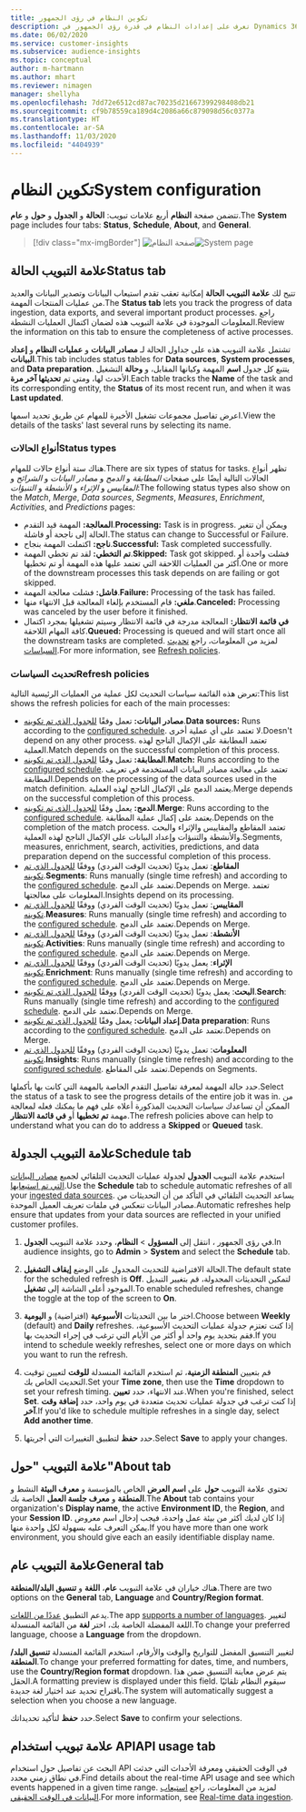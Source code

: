 ```yaml
---
title: تكوين النظام في رؤى الجمهور
description: تعرف على إعدادات النظام في قدرة رؤى الجمهور في Dynamics 365 Customer Insights.
ms.date: 06/02/2020
ms.service: customer-insights
ms.subservice: audience-insights
ms.topic: conceptual
author: m-hartmann
ms.author: mhart
ms.reviewer: nimagen
manager: shellyha
ms.openlocfilehash: 7dd72e6512cd87ac70235d21667399298408db21
ms.sourcegitcommit: cf9b78559ca189d4c2086a66c879098d56c0377a
ms.translationtype: HT
ms.contentlocale: ar-SA
ms.lasthandoff: 11/03/2020
ms.locfileid: "4404939"
---
```

# <a name="system-configuration"></a><span data-ttu-id="98dc3-103">تكوين النظام</span><span class="sxs-lookup"><span data-stu-id="98dc3-103">System configuration</span></span>

<span data-ttu-id="98dc3-104">تتضمن صفحة **النظام** أربع علامات تبويب: **الحالة** و **الجدول** و **حول** و **عام**.</span><span class="sxs-lookup"><span data-stu-id="98dc3-104">The **System** page includes four tabs: **Status**, **Schedule**, **About**, and **General**.</span></span>

> [!div class="mx-imgBorder"]
> <span data-ttu-id="98dc3-105">![صفحة النظام](media/system-tabs.png "صفحة النظام")</span><span class="sxs-lookup"><span data-stu-id="98dc3-105">![System page](media/system-tabs.png "System page")</span></span>

## <a name="status-tab"></a><span data-ttu-id="98dc3-106">علامة التبويب الحالة</span><span class="sxs-lookup"><span data-stu-id="98dc3-106">Status tab</span></span>

<span data-ttu-id="98dc3-107">تتيح لك **علامة التبويب الحالة** إمكانية تعقب تقدم استيعاب البيانات وتصدير البيانات والعديد من عمليات المنتجات المهمة.</span><span class="sxs-lookup"><span data-stu-id="98dc3-107">The **Status tab** lets you track the progress of data ingestion, data exports, and several important product processes.</span></span> <span data-ttu-id="98dc3-108">راجع المعلومات الموجودة في علامة التبويب هذه لضمان اكتمال العمليات النشطة.</span><span class="sxs-lookup"><span data-stu-id="98dc3-108">Review the information on this tab to ensure the completeness of active processes.</span></span>

<span data-ttu-id="98dc3-109">تشتمل علامة التبويب هذه على جداول الحالة لـ **مصادر البيانات** و **عمليات النظام** و **إعداد البيانات**.</span><span class="sxs-lookup"><span data-stu-id="98dc3-109">This tab includes status tables for **Data sources**, **System processes**, and **Data preparation**.</span></span> <span data-ttu-id="98dc3-110">يتتبع كل جدول **اسم** المهمة وكيانها المقابل، و **وحالة** التشغيل الأحدث لها، ومتى تم **تحديثها آخر مرة**.</span><span class="sxs-lookup"><span data-stu-id="98dc3-110">Each table tracks the **Name** of the task and its corresponding entity, the **Status** of its most recent run, and when it was **Last updated**.</span></span>

<span data-ttu-id="98dc3-111">اعرض تفاصيل مجموعات تشغيل الأخيرة للمهام عن طريق تحديد اسمها.</span><span class="sxs-lookup"><span data-stu-id="98dc3-111">View the details of the tasks' last several runs by selecting its name.</span></span>

### <a name="status-types"></a><span data-ttu-id="98dc3-112">أنواع الحالات</span><span class="sxs-lookup"><span data-stu-id="98dc3-112">Status types</span></span>

<span data-ttu-id="98dc3-113">هناك ستة أنواع حالات للمهام.</span><span class="sxs-lookup"><span data-stu-id="98dc3-113">There are six types of status for tasks.</span></span> <span data-ttu-id="98dc3-114">تظهر أنواع الحالات التالية أيضًا على صفحات *المطابقة* و *الدمج* و *مصادر البيانات* و *الشرائح* و *المقاييس* و *الإثراء* و *الأنشطة* و *التنبؤات*:</span><span class="sxs-lookup"><span data-stu-id="98dc3-114">The following status types also show on the *Match*, *Merge*, *Data sources*, *Segments*, *Measures*, *Enrichment*, *Activities*, and *Predictions* pages:</span></span>

- <span data-ttu-id="98dc3-115">**المعالجة:** المهمة قيد التقدم.</span><span class="sxs-lookup"><span data-stu-id="98dc3-115">**Processing:** Task is in progress.</span></span> <span data-ttu-id="98dc3-116">ويمكن أن تتغير الحالة إلى ناجحة أو فاشلة.</span><span class="sxs-lookup"><span data-stu-id="98dc3-116">The status can change to Successful or Failure.</span></span>
- <span data-ttu-id="98dc3-117">**ناجح:** اكتملت المهمة بنجاح.</span><span class="sxs-lookup"><span data-stu-id="98dc3-117">**Successful:** Task completed successfully.</span></span>
- <span data-ttu-id="98dc3-118">**تم التخطي:** لقد تم تخطي المهمة.</span><span class="sxs-lookup"><span data-stu-id="98dc3-118">**Skipped:** Task got skipped.</span></span> <span data-ttu-id="98dc3-119">فشلت واحدة أو أكثر من العمليات اللاحقة التي تعتمد عليها هذه المهمة أو تم تخطيها.</span><span class="sxs-lookup"><span data-stu-id="98dc3-119">One or more of the downstream processes this task depends on are failing or got skipped.</span></span>
- <span data-ttu-id="98dc3-120">**فاشل:** فشلت معالجة المهمة.</span><span class="sxs-lookup"><span data-stu-id="98dc3-120">**Failure:** Processing  of the task has failed.</span></span>
- <span data-ttu-id="98dc3-121">**ملغي:** قام المستخدم بإلغاء المعالجة قبل الانتهاء منها.</span><span class="sxs-lookup"><span data-stu-id="98dc3-121">**Canceled:** Processing was canceled by the user before it finished.</span></span>
- <span data-ttu-id="98dc3-122">**في قائمة الانتظار:** المعالجة مدرجة في قائمة الانتظار وسيتم تشغيلها بمجرد اكتمال كافة المهام اللاحقة.</span><span class="sxs-lookup"><span data-stu-id="98dc3-122">**Queued:** Processing is queued and will start once all the downstream tasks are completed.</span></span> <span data-ttu-id="98dc3-123">لمزيد من المعلومات، راجع [تحديث السياسات](#refresh-policies).</span><span class="sxs-lookup"><span data-stu-id="98dc3-123">For more information, see [Refresh policies](#refresh-policies).</span></span>

### <a name="refresh-policies"></a><span data-ttu-id="98dc3-124">تحديث السياسات</span><span class="sxs-lookup"><span data-stu-id="98dc3-124">Refresh policies</span></span>

<span data-ttu-id="98dc3-125">تعرض هذه القائمة سياسات التحديث لكل عملية من العمليات الرئيسية التالية:</span><span class="sxs-lookup"><span data-stu-id="98dc3-125">This list shows the refresh policies for each of the main processes:</span></span>

- <span data-ttu-id="98dc3-126">**مصادر البيانات:** تعمل وفقًا [للجدول الذي تم تكوينه](#schedule-tab).</span><span class="sxs-lookup"><span data-stu-id="98dc3-126">**Data sources:** Runs according to the [configured schedule](#schedule-tab).</span></span> <span data-ttu-id="98dc3-127">لا تعتمد على أي عملية أخرى.</span><span class="sxs-lookup"><span data-stu-id="98dc3-127">Doesn't depend on any other process.</span></span> <span data-ttu-id="98dc3-128">تعتمد المطابقة على الإكمال الناجح لهذه العملية.</span><span class="sxs-lookup"><span data-stu-id="98dc3-128">Match depends on the successful completion of this process.</span></span>
- <span data-ttu-id="98dc3-129">**المطابقة:** تعمل وفقًا [للجدول الذي تم تكوينه](#schedule-tab).</span><span class="sxs-lookup"><span data-stu-id="98dc3-129">**Match:** Runs according to the [configured schedule](#schedule-tab).</span></span> <span data-ttu-id="98dc3-130">تعتمد على معالجة مصادر البيانات المستخدمة في تعريف المطابقة.</span><span class="sxs-lookup"><span data-stu-id="98dc3-130">Depends on the processing of the data sources used in the match definition.</span></span> <span data-ttu-id="98dc3-131">يعتمد الدمج على الإكمال الناجح لهذه العملية.</span><span class="sxs-lookup"><span data-stu-id="98dc3-131">Merge depends on the successful completion of this process.</span></span>
- <span data-ttu-id="98dc3-132">**الدمج:** يعمل وفقًا [للجدول الذي تم تكوينه](#schedule-tab).</span><span class="sxs-lookup"><span data-stu-id="98dc3-132">**Merge**: Runs according to the [configured schedule](#schedule-tab).</span></span> <span data-ttu-id="98dc3-133">يعتمد على إكمال عملية المطابقة.</span><span class="sxs-lookup"><span data-stu-id="98dc3-133">Depends on the completion of the match process.</span></span> <span data-ttu-id="98dc3-134">تعتمد المقاطع والمقاييس والإثراء والبحث والأنشطة والتنبؤات وإعداد البيانات على الإكمال الناجح لهذه العملية.</span><span class="sxs-lookup"><span data-stu-id="98dc3-134">Segments, measures, enrichment, search, activities, predictions, and data preparation depend on the successful completion of this process.</span></span>
- <span data-ttu-id="98dc3-135">**المقاطع**: تعمل يدويًا (تحديث الوقت الفردي) ووفقًا [للجدول الذي تم تكوينه](#schedule-tab).</span><span class="sxs-lookup"><span data-stu-id="98dc3-135">**Segments**: Runs manually (single time refresh) and according to the [configured schedule](#schedule-tab).</span></span> <span data-ttu-id="98dc3-136">تعتمد على الدمج.</span><span class="sxs-lookup"><span data-stu-id="98dc3-136">Depends on Merge.</span></span> <span data-ttu-id="98dc3-137">تعتمد المعلومات على معالجتها.</span><span class="sxs-lookup"><span data-stu-id="98dc3-137">Insights depend on its processing.</span></span>
- <span data-ttu-id="98dc3-138">**المقاييس**: تعمل يدويًا (تحديث الوقت الفردي) ووفقًا [للجدول الذي تم تكوينه](#schedule-tab).</span><span class="sxs-lookup"><span data-stu-id="98dc3-138">**Measures**: Runs manually (single time refresh) and according to the [configured schedule](#schedule-tab).</span></span> <span data-ttu-id="98dc3-139">تعتمد على الدمج.</span><span class="sxs-lookup"><span data-stu-id="98dc3-139">Depends on Merge.</span></span>
- <span data-ttu-id="98dc3-140">**الأنشطة**: تعمل يدويًا (تحديث الوقت الفردي) ووفقًا [للجدول الذي تم تكوينه](#schedule-tab).</span><span class="sxs-lookup"><span data-stu-id="98dc3-140">**Activities**: Runs manually (single time refresh) and according to the [configured schedule](#schedule-tab).</span></span> <span data-ttu-id="98dc3-141">تعتمد على الدمج.</span><span class="sxs-lookup"><span data-stu-id="98dc3-141">Depends on Merge.</span></span>
- <span data-ttu-id="98dc3-142">**الإثراء**: يعمل يدويًا (تحديث الوقت الفردي) ووفقًا [للجدول الذي تم تكوينه](#schedule-tab).</span><span class="sxs-lookup"><span data-stu-id="98dc3-142">**Enrichment**: Runs manually (single time refresh) and according to the [configured schedule](#schedule-tab).</span></span> <span data-ttu-id="98dc3-143">تعتمد على الدمج.</span><span class="sxs-lookup"><span data-stu-id="98dc3-143">Depends on Merge.</span></span>
- <span data-ttu-id="98dc3-144">**البحث**: يعمل يدويًا (تحديث الوقت الفردي) ووفقًا [للجدول الذي تم تكوينه](#schedule-tab).</span><span class="sxs-lookup"><span data-stu-id="98dc3-144">**Search**: Runs manually (single time refresh) and according to the [configured schedule](#schedule-tab).</span></span> <span data-ttu-id="98dc3-145">تعتمد على الدمج.</span><span class="sxs-lookup"><span data-stu-id="98dc3-145">Depends on Merge.</span></span>
- <span data-ttu-id="98dc3-146">**إعداد البيانات:** يعمل وفقًا [للجدول الذي تم تكوينه](#schedule-tab).</span><span class="sxs-lookup"><span data-stu-id="98dc3-146">**Data preparation**: Runs according to the [configured schedule](#schedule-tab).</span></span> <span data-ttu-id="98dc3-147">تعتمد على الدمج.</span><span class="sxs-lookup"><span data-stu-id="98dc3-147">Depends on Merge.</span></span>
- <span data-ttu-id="98dc3-148">**المعلومات**: تعمل يدويًا (تحديث الوقت الفردي) ووفقًا [للجدول الذي تم تكوينه](#schedule-tab).</span><span class="sxs-lookup"><span data-stu-id="98dc3-148">**Insights**: Runs manually (single time refresh) and according to the [configured schedule](#schedule-tab).</span></span> <span data-ttu-id="98dc3-149">تعتمد على المقاطع.</span><span class="sxs-lookup"><span data-stu-id="98dc3-149">Depends on Segments.</span></span>

<span data-ttu-id="98dc3-150">حدد حالة المهمة لمعرفة تفاصيل التقدم الخاصة بالمهمة التي كانت بها بأكملها.</span><span class="sxs-lookup"><span data-stu-id="98dc3-150">Select the status of a task to see the progress details of the entire job it was in.</span></span> <span data-ttu-id="98dc3-151">من الممكن أن تساعدك سياسات التحديث المذكورة أعلاه على فهم ما يمكنك فعله لمعالجة مهمة **تم تخطيها** أو **في قائمة الانتظار**.</span><span class="sxs-lookup"><span data-stu-id="98dc3-151">The refresh policies above can help to understand what you can do to address a **Skipped** or **Queued** task.</span></span>

## <a name="schedule-tab"></a><span data-ttu-id="98dc3-152">علامة التبويب الجدولة</span><span class="sxs-lookup"><span data-stu-id="98dc3-152">Schedule tab</span></span>

<span data-ttu-id="98dc3-153">استخدم علامة التبويب **الجدول** لجدولة عمليات التحديث التلقائي لجميع [مصادر البيانات التي تم استيعابها](data-sources.md).</span><span class="sxs-lookup"><span data-stu-id="98dc3-153">Use the **Schedule** tab to schedule automatic refreshes of all your [ingested data sources](data-sources.md).</span></span> <span data-ttu-id="98dc3-154">يساعد التحديث التلقائي في التأكد من أن التحديثات من مصادر البيانات تنعكس في ملفات تعريف العميل الموحدة.</span><span class="sxs-lookup"><span data-stu-id="98dc3-154">Automatic refreshes help ensure that updates from your data sources are reflected in your unified customer profiles.</span></span>

1. <span data-ttu-id="98dc3-155">في رؤى الجمهور ، انتقل إلى **المسؤول** > **النظام**، وحدد علامة التبويب **الجدول**.</span><span class="sxs-lookup"><span data-stu-id="98dc3-155">In audience insights, go to **Admin** > **System** and select the **Schedule** tab.</span></span>

2. <span data-ttu-id="98dc3-156">الحالة الافتراضية للتحديث المجدول على الوضع **إيقاف التشغيل**.</span><span class="sxs-lookup"><span data-stu-id="98dc3-156">The default state for the scheduled refresh is **Off**.</span></span> <span data-ttu-id="98dc3-157">لتمكين التحديثات المجدولة، قم بتغيير التبديل الموجود أعلى الشاشة إلى **تشغيل**.</span><span class="sxs-lookup"><span data-stu-id="98dc3-157">To enable scheduled refreshes, change the toggle at the top of the screen to **On**.</span></span>

3. <span data-ttu-id="98dc3-158">اختر ما بين التحديثات **الأسبوعية** (افتراضية) و **اليومية**.</span><span class="sxs-lookup"><span data-stu-id="98dc3-158">Choose between **Weekly** (default) and **Daily** refreshes.</span></span> <span data-ttu-id="98dc3-159">إذا كنت تعتزم جدولة عمليات التحديث الأسبوعية، فقم بتحديد يوم واحد أو أكثر من الأيام التي ترغب في إجراء التحديث بها.</span><span class="sxs-lookup"><span data-stu-id="98dc3-159">If you intend to schedule weekly refreshes, select one or more days on which you want to run the refresh.</span></span>

4. <span data-ttu-id="98dc3-160">قم بتعيين **المنطقة الزمنية**، ثم استخدم القائمة المنسدلة **للوقت** لتعيين توقيت التحديث الخاص بك.</span><span class="sxs-lookup"><span data-stu-id="98dc3-160">Set your **Time zone**, then use the **Time** dropdown to set your refresh timing.</span></span> <span data-ttu-id="98dc3-161">عند الانتهاء، حدد **تعيين**.</span><span class="sxs-lookup"><span data-stu-id="98dc3-161">When you're finished, select **Set**.</span></span> <span data-ttu-id="98dc3-162">إذا كنت ترغب في جدولة عمليات تحديث متعددة في يوم واحد، حدد **إضافة وقت آخر**.</span><span class="sxs-lookup"><span data-stu-id="98dc3-162">If you'd like to schedule multiple refreshes in a single day, select **Add another time**.</span></span>

5. <span data-ttu-id="98dc3-163">حدد **حفظ** لتطبيق التغييرات التي أجريتها.</span><span class="sxs-lookup"><span data-stu-id="98dc3-163">Select **Save** to apply your changes.</span></span>

## <a name="about-tab"></a><span data-ttu-id="98dc3-164">علامة التبويب "حول"</span><span class="sxs-lookup"><span data-stu-id="98dc3-164">About tab</span></span>

<span data-ttu-id="98dc3-165">تحتوي علامة التبويب **حول** على **اسم العرض** الخاص بالمؤسسة و **معرف البيئة** النشط و **المنطقة** و **معرف جلسة العمل** الخاصة بك.</span><span class="sxs-lookup"><span data-stu-id="98dc3-165">The **About** tab contains your organization's **Display name**, the active **Environment ID**, the **Region**, and your **Session ID**.</span></span> <span data-ttu-id="98dc3-166">إذا كان لديك أكثر من بيئة عمل واحدة، فيجب إدخال اسم معروض يمكن التعرف عليه بسهولة لكل واحدة منها.</span><span class="sxs-lookup"><span data-stu-id="98dc3-166">If you have more than one work environment, you should give each an easily identifiable display name.</span></span>

## <a name="general-tab"></a><span data-ttu-id="98dc3-167">علامة التبويب عام</span><span class="sxs-lookup"><span data-stu-id="98dc3-167">General tab</span></span>

<span data-ttu-id="98dc3-168">هناك خياران في علامة التبويب **عام**،  **اللغة** و **‏‫تنسيق البلد/المنطقة‬**.</span><span class="sxs-lookup"><span data-stu-id="98dc3-168">There are two options on the **General** tab, **Language** and **Country/Region format**.</span></span>

<span data-ttu-id="98dc3-169">يدعم التطبيق [عددًا من اللغات](supported-languages.md).</span><span class="sxs-lookup"><span data-stu-id="98dc3-169">The app [supports a number of languages](supported-languages.md).</span></span> <span data-ttu-id="98dc3-170">لتغيير اللغة المفضلة الخاصة بك، اختر **لغة** من القائمة المنسدلة.</span><span class="sxs-lookup"><span data-stu-id="98dc3-170">To change your preferred language, choose a **Language** from the dropdown.</span></span>

<span data-ttu-id="98dc3-171">لتغيير التنسيق المفضل للتواريخ والوقت والأرقام، استخدم القائمة المنسدلة **تنسيق البلد/المنطقة**.</span><span class="sxs-lookup"><span data-stu-id="98dc3-171">To change your preferred formatting for dates, time, and numbers, use the **Country/Region format** dropdown.</span></span> <span data-ttu-id="98dc3-172">يتم عرض معاينة التنسيق ضمن هذا الحقل.</span><span class="sxs-lookup"><span data-stu-id="98dc3-172">A formatting preview is displayed under this field.</span></span> <span data-ttu-id="98dc3-173">سيقوم النظام تلقائيًا باقتراح تحديد عند اختيار لغة جديدة.</span><span class="sxs-lookup"><span data-stu-id="98dc3-173">The system will automatically suggest a selection when you choose a new language.</span></span>

<span data-ttu-id="98dc3-174">حدد **حفظ** لتأكيد تحديداتك.</span><span class="sxs-lookup"><span data-stu-id="98dc3-174">Select **Save** to confirm your selections.</span></span>

## <a name="api-usage-tab"></a><span data-ttu-id="98dc3-175">علامة تبويب استخدام API</span><span class="sxs-lookup"><span data-stu-id="98dc3-175">API usage tab</span></span>

<span data-ttu-id="98dc3-176">البحث عن تفاصيل حول استخدام API في الوقت الحقيقي ومعرفة الأحداث التي حدثت في نطاق زمني محدد.</span><span class="sxs-lookup"><span data-stu-id="98dc3-176">Find details about the real-time API usage and see which events happened in a given time range.</span></span> <span data-ttu-id="98dc3-177">لمزيد من المعلومات، راجع [استيعاب البيانات في الوقت الحقيقي](real-time-data-ingestion.md).</span><span class="sxs-lookup"><span data-stu-id="98dc3-177">For more information, see [Real-time data ingestion](real-time-data-ingestion.md).</span></span>
